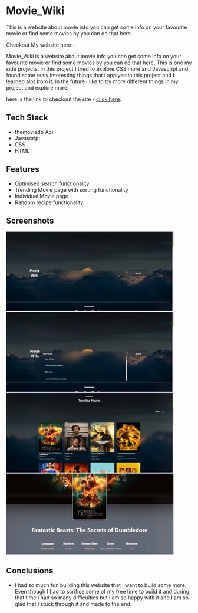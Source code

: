 # Movie_Wiki

This is a website about movie info you can get some info on your favourite movie or find some movies by you can do that here.

Checkout My website here - 

Movie_Wiki is a website about movie info you can get some info on your favourite movie or find some movies by you can do that here.
This is one my side projects. In this project I tried to explore CSS more and Javascript and found some realy interesting things 
that I applyed in this project and I learned alot from it. In the future I like to try more different things in my project and explore more.

here is the link to checkout the site - [click here](https://deluxe-biscochitos-466513.netlify.app).

## Tech Stack
- themoviedb Api
- Javascript
- CSS 
- HTML

## Features

- Optimised search functionality
- Trending Movie page with sorting functionality
- Individual Movie page
- Random recipe functionality

## Screenshots
<img src="images/MovieWiki1.png" width="90%">
</br>
<img src="images/MovieWiki2.png" width="90%">
</br>
<img src="images/MovieWiki3.png" width="90%">
</br>
<img src="images/MovieWiki4.png" width="90%">

## Conclusions
- I had so much fun building this website that I want to build some more. Even though I had to scrifice some of my free time to build it
  and during that time I had so many difficulties but i am so happy with it and I am so glad that I stuck through it and made to the end.

